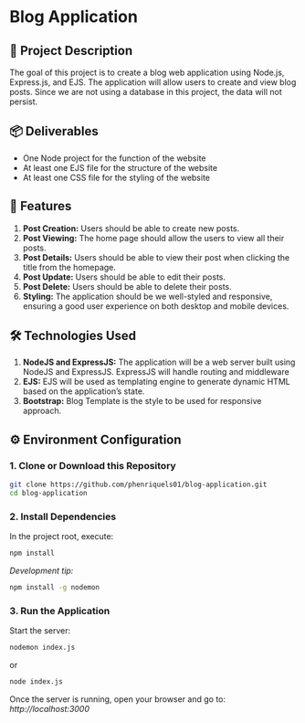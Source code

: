# Blog Application

## 🎯 Project Description

The goal of this project is to create a blog web application using Node.js, Express.js, and EJS. The application will allow users to create and view blog posts. Since we are not using a database in this project, the data will not persist.

## 📦 Deliverables

- One Node project for the function of the website
- At least one EJS file for the structure of the website
- At least one CSS file for the styling of the website

## 🚀 Features

1. **Post Creation:** Users should be able to create new posts.
2. **Post Viewing:** The home page should allow the users to view all their posts.
3. **Post Details:** Users should be able to view their post when clicking the title from the homepage.
4. **Post Update:** Users should be able to edit their posts.
5. **Post Delete:** Users should be able to delete their posts.
6. **Styling:** The application should be we well-styled and responsive, ensuring a good user experience on both desktop and mobile devices.

## 🛠️ Technologies Used

1. **NodeJS and ExpressJS:** The application will be a web server built using NodeJS and ExpressJS. ExpressJS will handle routing and middleware
2. **EJS:** EJS will be used as templating engine to generate dynamic HTML based on the application’s state.
3. **Bootstrap:** Blog Template is the style to be used for responsive approach.

## ⚙️ Environment Configuration

### 1. Clone or Download this Repository

   ```bash
   git clone https://github.com/phenriquels01/blog-application.git
   cd blog-application
   ```

### 2. Install Dependencies

In the project root, execute:

```bash
npm install
```

*Development tip:*

```bash
npm install -g nodemon
```

### 3. Run the Application

Start the server:

```bash
nodemon index.js
```
or

```bash
node index.js
```

Once the server is running, open your browser and go to: *http://localhost:3000*